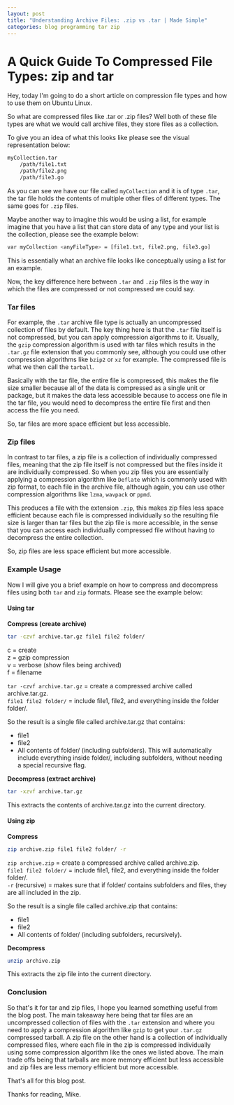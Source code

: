 ```yaml
---
layout: post
title: "Understanding Archive Files: .zip vs .tar | Made Simple"
categories: blog programming tar zip
---
```


# A Quick Guide To Compressed File Types: zip and tar

Hey, today I'm going to do a short article on compression file types and how to use them on Ubuntu Linux.

So what are compressed files like .tar or .zip files? Well both of these file types are what we would call archive files, they store files as a collection.

To give you an idea of what this looks like please see the visual representation below:

```bash
myCollection.tar
    /path/file1.txt
    /path/file2.png
    /path/file3.go
```

As you can see we have our file called `myCollection` and it is of type `.tar`, the tar file holds the contents of multiple other files of different types. The same goes for `.zip` files.

Maybe another way to imagine this would be using a list, for example imagine that you have a list that can store data of any type and your list is the collection, please see the example below:

```bash
var myCollection <anyFileType> = [file1.txt, file2.png, file3.go]
```

This is essentially what an archive file looks like conceptually using a list for an example.

Now, the key difference here between `.tar` and `.zip` files is the way in which the files are compressed or not compressed we could say.

### Tar files

For example, the `.tar` archive file type is actually an uncompressed collection of files by default. The key thing here is that the `.tar` file itself is not compressed, but you can apply compression algorithms to it. Usually, the `gzip` compression algorithm is used with tar files which results in the `.tar.gz` file extension that you commonly see, although you could use other compression algorithms like `bzip2` or `xz` for example. The compressed file is what we then call the `tarball`.

Basically with the tar file, the entire file is compressed, this makes the file size smaller because all of the data is compressed as a single unit or package, but it makes the data less accessible because to access one file in the tar file, you would need to decompress the entire file first and then access the file you need.

So, tar files are more space efficient but less accessible.

### Zip files

In contrast to tar files, a zip file is a collection of individually compressed files, meaning that the zip file itself is not compressed but the files inside it are individually compressed. So when you zip files you are essentially applying a compression algorithm like `Deflate` which is commonly used with zip format, to each file in the archive file, although again, you can use other compression algorithms like `lzma`, `wavpack` or `ppmd`.

This produces a file with the extension `.zip`, this makes zip files less space efficient because each file is compressed individually so the resulting file size is larger than tar files but the zip file is more accessible, in the sense that you can access each individually compressed file without having to decompress the entire collection.

So, zip files are less space efficient but more accessible.

### Example Usage

Now I will give you a brief example on how to compress and decompress files using both `tar` and `zip` formats. Please see the example below:

#### Using tar

**Compress (create archive)**
```bash
tar -czvf archive.tar.gz file1 file2 folder/
```

c = create  
z = gzip compression  
v = verbose (show files being archived)  
f = filename  

`tar -czvf archive.tar.gz` = create a compressed archive called archive.tar.gz.  
`file1 file2 folder/` = include file1, file2, and everything inside the folder folder/.

So the result is a single file called archive.tar.gz that contains:
- file1
- file2
- All contents of folder/ (including subfolders). This will automatically include everything inside folder/, including subfolders, without needing a special recursive flag.

**Decompress (extract archive)**
```bash
tar -xzvf archive.tar.gz
```

This extracts the contents of archive.tar.gz into the current directory.

#### Using zip

**Compress**
```bash
zip archive.zip file1 file2 folder/ -r
```

`zip archive.zip` = create a compressed archive called archive.zip.  
`file1 file2 folder/` = include file1, file2, and everything inside the folder folder/.  
`-r` (recursive) = makes sure that if folder/ contains subfolders and files, they are all included in the zip.

So the result is a single file called archive.zip that contains:
- file1
- file2
- All contents of folder/ (including subfolders, recursively).

**Decompress**
```bash
unzip archive.zip
```

This extracts the zip file into the current directory.

### Conclusion

So that's it for tar and zip files, I hope you learned something useful from the blog post. The main takeaway here being that tar files are an uncompressed collection of files with the `.tar` extension and where you need to apply a compression algorithm like `gzip` to get your `.tar.gz` compressed tarball. A zip file on the other hand is a collection of individually compressed files, where each file in the zip is compressed individually using some compression algorithm like the ones we listed above. The main trade offs being that tarballs are more memory efficient but less accessible and zip files are less memory efficient but more accessible.

That's all for this blog post.

Thanks for reading, Mike.

